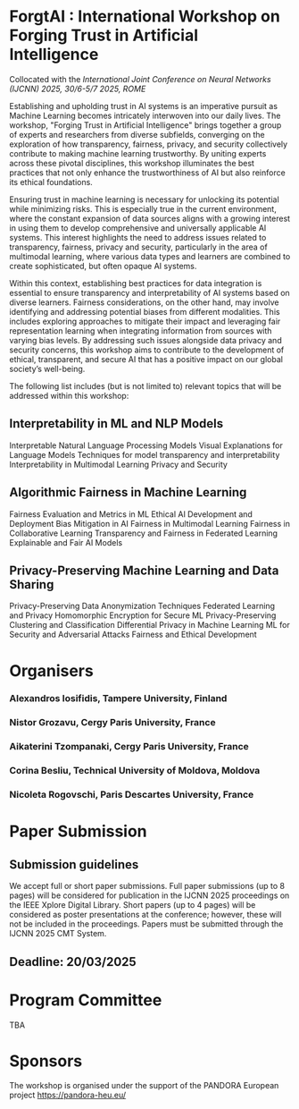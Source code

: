 # 	ForgtAI : International Workshop on Forging Trust in Artificial Intelligence
Collocated with the _International Joint Conference on Neural Networks (IJCNN) 2025, 30/6-5/7 2025, ROME_

Establishing and upholding trust in AI systems is an imperative pursuit as Machine Learning becomes intricately interwoven into our daily lives. The workshop, "Forging Trust in Artificial Intelligence" brings together a group of experts and researchers from diverse subfields, converging on the exploration of how transparency, fairness, privacy, and security collectively contribute to making machine learning trustworthy. By uniting experts across these pivotal disciplines, this workshop illuminates the best practices that not only enhance the trustworthiness of AI but also reinforce its ethical foundations.

Ensuring trust in machine learning is necessary for unlocking its potential while minimizing risks. This is especially true in the current environment, where the constant expansion of data sources aligns with a growing interest in using them to develop comprehensive and universally applicable AI systems. This interest highlights the need to address issues related to transparency, fairness, privacy and security, particularly in the area of multimodal learning, where various data types and learners are combined to create sophisticated, but often opaque AI systems.

Within this context, establishing best practices for data integration is essential to ensure transparency and interpretability of AI systems based on diverse learners. Fairness considerations, on the other hand, may involve identifying and addressing potential biases from different modalities. This includes exploring approaches to mitigate their impact and leveraging fair representation learning when integrating information from sources with varying bias levels. By addressing such issues alongside data privacy and security concerns, this workshop aims to contribute to the development of ethical, transparent, and secure AI that has a positive impact on our global society’s well-being.

The following list includes (but is not limited to) relevant topics that will be addressed within this workshop:  

## Interpretability in ML and NLP Models

Interpretable Natural Language Processing Models
Visual Explanations for Language Models
Techniques for model transparency and interpretability
Interpretability in Multimodal Learning
Privacy and Security

## Algorithmic Fairness in Machine Learning

Fairness Evaluation and Metrics in ML
Ethical AI Development and Deployment
Bias Mitigation in AI
Fairness in Multimodal Learning
Fairness in Collaborative Learning
Transparency and Fairness in Federated Learning
Explainable and Fair AI Models

## Privacy-Preserving Machine Learning and Data Sharing

Privacy-Preserving Data Anonymization Techniques
Federated Learning and Privacy
Homomorphic Encryption for Secure ML
Privacy-Preserving Clustering and Classification
Differential Privacy in Machine Learning
ML for Security and Adversarial Attacks
Fairness and Ethical Development


# Organisers

### Alexandros Iosifidis, Tampere University, Finland
### Nistor Grozavu, Cergy Paris University, France
### Aikaterini Tzompanaki, Cergy Paris University, France
### Corina Besliu, Technical University of Moldova, Moldova
### Nicoleta Rogovschi,  Paris Descartes University, France

# Paper Submission
## Submission guidelines
We accept full or short paper submissions. Full paper submissions (up to 8 pages) will be considered for publication in the IJCNN 2025 proceedings on the IEEE Xplore Digital Library. Short papers (up to 4 pages) will be considered as poster presentations at the conference; however, these will not be included in the proceedings. Papers must be submitted through the IJCNN 2025 CMT System.
## Deadline: 20/03/2025

# Program Committee
TBA

# Sponsors
The workshop is organised under the support of the PANDORA European project https://pandora-heu.eu/
